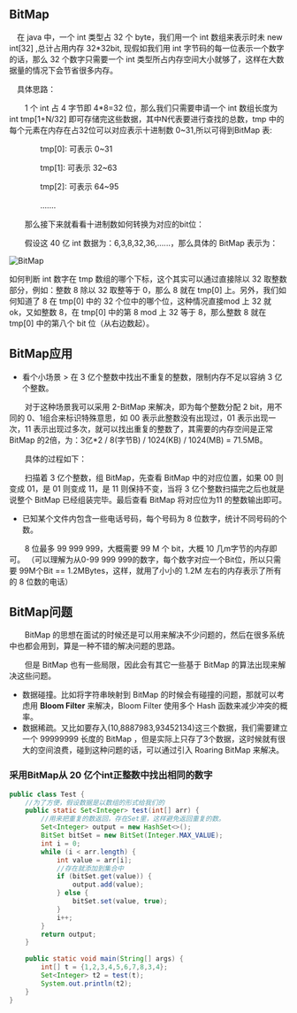 ## BitMap

　在 java 中，一个 int 类型占 32 个 byte，我们用一个 int 数组来表示时未 new int[32] ,总计占用内存 32*32bit, 现假如我们用 int 字节码的每一位表示一个数字的话，那么 32 个数字只需要一个 int 类型所占内存空间大小就够了，这样在大数据量的情况下会节省很多内存。

　具体思路：

　　1 个 int 占 4 字节即 4*8=32 位，那么我们只需要申请一个 int 数组长度为 int tmp[1+N/32] 即可存储完这些数据，其中N代表要进行查找的总数，tmp 中的每个元素在内存在占32位可以对应表示十进制数 0~31,所以可得到BitMap 表:

　　　　tmp[0]: 可表示 0~31

　　　　tmp[1]: 可表示 32~63

　　　　tmp[2]: 可表示 64~95

　　　　.......

　　那么接下来就看看十进制数如何转换为对应的bit位：

　　假设这 40 亿 int 数据为：6,3,8,32,36,......，那么具体的 BitMap 表示为：

![BitMap](F:\hexo\vuepress\docs\.vuepress\picBak\1590910065319.png)

如何判断 int 数字在 tmp 数组的哪个下标，这个其实可以通过直接除以 32 取整数部分，例如：整数 8 除以 32 取整等于 0，那么 8 就在 tmp[0] 上。另外，我们如何知道了 8 在 tmp[0] 中的 32 个位中的哪个位，这种情况直接mod 上 32 就 ok，又如整数 8，在 tmp[0] 中的第 8 mod 上 32 等于 8，那么整数 8 就在 tmp[0] 中的第八个 bit 位（从右边数起）。

## BitMap应用

- 看个小场景 > 在 3 亿个整数中找出不重复的整数，限制内存不足以容纳 3 亿个整数。

　　对于这种场景我可以采用 2-BitMap 来解决，即为每个整数分配 2 bit，用不同的 0、1组合来标识特殊意思，如 00 表示此整数没有出现过，01 表示出现一次，11 表示出现过多次，就可以找出重复的整数了，其需要的内存空间是正常 BitMap 的2倍，为：3亿*2 / 8(字节B) / 1024(KB) / 1024(MB) = 71.5MB。

　　具体的过程如下：

　　扫描着 3 亿个整数，组 BitMap，先查看 BitMap 中的对应位置，如果 00 则变成 01，是 01 则变成 11，是 11 则保持不变，当将 3 亿个整数扫描完之后也就是说整个 BitMap 已经组装完毕。最后查看 BitMap 将对应位为11 的整数输出即可。




- 已知某个文件内包含一些电话号码，每个号码为 8 位数字，统计不同号码的个数。

　　8 位最多 99 999 999，大概需要 99 M 个 bit，大概 10 几m字节的内存即可。 （可以理解为从0-99 999 999的数字，每个数字对应一个Bit位，所以只需要 99M个Bit == 1.2MBytes，这样，就用了小小的 1.2M 左右的内存表示了所有的 8 位数的电话）　　



## BitMap问题

　　BitMap 的思想在面试的时候还是可以用来解决不少问题的，然后在很多系统中也都会用到，算是一种不错的解决问题的思路。

　　但是 BitMap 也有一些局限，因此会有其它一些基于 BitMap 的算法出现来解决这些问题。

- 数据碰撞。比如将字符串映射到 BitMap 的时候会有碰撞的问题，那就可以考虑用 **Bloom Filter** 来解决，Bloom Filter 使用多个 Hash 函数来减少冲突的概率。
- 数据稀疏。又比如要存入(10,8887983,93452134)这三个数据，我们需要建立一个 99999999 长度的 BitMap ，但是实际上只存了3个数据，这时候就有很大的空间浪费，碰到这种问题的话，可以通过引入 Roaring BitMap 来解决。

### 采用BitMap从 20 亿个int正整数中找出相同的数字

```java
public class Test {
    //为了方便，假设数据是以数组的形式给我们的
    public static Set<Integer> test(int[] arr) {
        //用来把重复的数返回，存在Set里，这样避免返回重复的数。
        Set<Integer> output = new HashSet<>();
        BitSet bitSet = new BitSet(Integer.MAX_VALUE);
        int i = 0;
        while (i < arr.length) {
            int value = arr[i];
            //存在就添加到集合中
            if (bitSet.get(value)) {
                output.add(value);
            } else {
                bitSet.set(value, true);
            }
            i++;
        }
        return output;
    }
 
    public static void main(String[] args) {
        int[] t = {1,2,3,4,5,6,7,8,3,4};
        Set<Integer> t2 = test(t);
        System.out.println(t2);
    }
}
```